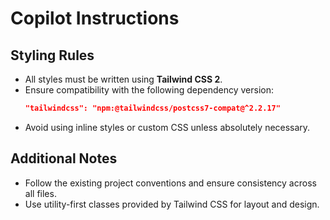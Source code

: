 # Copilot Instructions

## Styling Rules
- All styles must be written using **Tailwind CSS 2**.
- Ensure compatibility with the following dependency version:
  ```json
  "tailwindcss": "npm:@tailwindcss/postcss7-compat@^2.2.17"
  ```
- Avoid using inline styles or custom CSS unless absolutely necessary.

## Additional Notes
- Follow the existing project conventions and ensure consistency across all files.
- Use utility-first classes provided by Tailwind CSS for layout and design.  